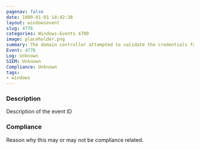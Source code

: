 ```yaml
---
pagenav: false
date: 1800-01-01 14:42:38
layout: windowsevent
slug: 4776
categories: Windows-Events 4700
image: placeholder.png
summary: The domain controller attempted to validate the credentials for an account
Event: 4776
Log: Unknown
SIEM: Unknown
Compliance: Unknown
tags:
- windows
---
```


### Description

Description of the event ID

### Compliance

Reason why this may or may not be compliance related.
